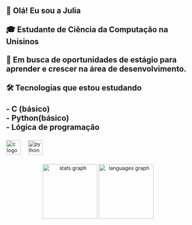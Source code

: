 <h2 align="left">👋 Olá! Eu sou a Julia <br><br>🎓 Estudante de Ciência da Computação na Unisinos  <br>  <br>🔎 Em busca de oportunidades de estágio para aprender e crescer na área de desenvolvimento.<br><br>🛠️ Tecnologias que estou estudando<br><br>- C (básico)<br>- Python(básico)<br>- Lógica de programação</h2>

###

<div align="left">
  <img src="https://cdn.jsdelivr.net/gh/devicons/devicon/icons/c/c-original.svg" height="40" alt="c logo"  />
  <img width="12" />
  <img src="https://cdn.jsdelivr.net/gh/devicons/devicon/icons/python/python-original.svg" height="40" alt="python logo"  />
</div>

###

<div align="center">
  <img src="https://github-readme-stats.vercel.app/api?username=j-oliveira-m&hide_title=false&hide_rank=false&show_icons=true&include_all_commits=true&count_private=true&disable_animations=false&theme=dracula&locale=en&hide_border=false&order=1" height="150" alt="stats graph"  />
  <img src="https://github-readme-stats.vercel.app/api/top-langs?username=j-oliveira-m&locale=en&hide_title=false&layout=compact&card_width=320&langs_count=5&theme=dracula&hide_border=false&order=2" height="150" alt="languages graph"  />
</div>

###


